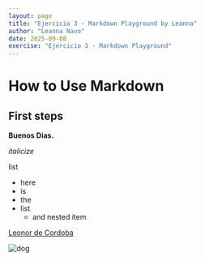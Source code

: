```yaml
---
layout: page
title: "Ejercicio 3 - Markdown Playground by Leanna"
author: "Leanna Navo"
date: 2025-09-08
exercise: "Ejercicio 3 - Markdown Playground"
---
```


# How to Use Markdown

## First steps 

**Buenos Dias.**

*italicize*

list
- here
- is
- the
- list
  - and nested item

[Leonor de Cordoba](https://www.google.com)

![dog](https://www.nylabone.com/-/media/project/oneweb/nylabone/images/dog101/10-intelligent-dog-breeds/golden-retriever-tongue-out.jpg?h=430&w=710&hash=7FEB820D235A44B76B271060E03572C7)
